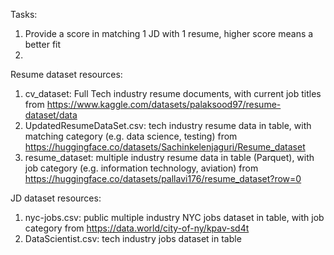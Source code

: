 Tasks:
1. Provide a score in matching 1 JD with 1 resume, higher score means a better fit
2. 

Resume dataset resources:
1. cv_dataset: Full Tech industry resume documents, with current job titles from https://www.kaggle.com/datasets/palaksood97/resume-dataset/data
2. UpdatedResumeDataSet.csv: tech industry resume data in table, with matching category (e.g. data science, testing) from https://huggingface.co/datasets/Sachinkelenjaguri/Resume_dataset
3. resume_dataset: multiple industry resume data in table (Parquet), with job category (e.g. information technology, aviation) from https://huggingface.co/datasets/pallavi176/resume_dataset?row=0

JD dataset resources:
1. nyc-jobs.csv: public multiple industry NYC jobs dataset in table, with job category from https://data.world/city-of-ny/kpav-sd4t
2. DataScientist.csv: tech industry jobs dataset in table
